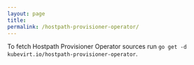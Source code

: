 ```yaml
---
layout: page
title:
permalink: /hostpath-provisioner-operator/
---
```


To fetch Hostpath Provisioner Operator sources run `go get -d kubevirt.io/hostpath-provisioner-operator`.
